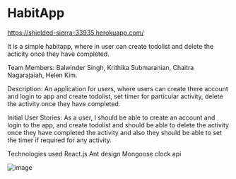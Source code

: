 # HabitApp

https://shielded-sierra-33935.herokuapp.com/

It is a simple habitapp, where in user can create todolist and delete the acticity once they have completed.

Team Members: Balwinder Singh, Krithika Submaranian, Chaitra Nagarajaiah, Helen Kim.

Description: An application for users, where users can create there account and login to app and create todolist, set timer for particular activity, delete the activity once they have completed.


Initial User Stories: As a user, I should be able to create an account and login to the app, and create todolist and should be able to delete the activity once they have completed the activity and also they should be able to set the timer if required for any activity.

Technologies used
React.js
Ant design
Mongoose
clock api

![image](https://user-images.githubusercontent.com/50887666/67870873-e5c7de00-fb05-11e9-9073-3500c9f5312f.png)
